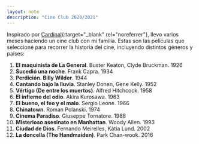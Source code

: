 ```yaml
---
layout: note
description: "Cine Club 2020/2021"
---
```


Inspirado por [Cardinal][1]{:target="_blank" rel="noreferrer"}, llevo varios meses haciendo un
cine club con mi familia. Estas son las películas que seleccioné para recorrer
la historia del cine, incluyendo distintos géneros y países:

01. **El maquinista de La General**. Buster Keaton, Clyde Bruckman. 1926
02. **Sucedió una noche**. Frank Capra. 1934
03. **Perdición. Billy Wilder**. 1944
04. **Cantando bajo la lluvia**. Stanley Donen, Gene Kelly. 1952
05. **Vértigo (De entre los muertos)**. Alfred Hitchcock. 1958
06. **El infierno del odio**. Akira Kurosawa. 1963
07. **El bueno, el feo y el malo**. Sergio Leone. 1966
08. **Chinatown**. Roman Polanski. 1974
09. **Cinema Paradiso**. Giuseppe Tornatore. 1988
10. **Misterioso asesinato en Manhattan**. Woody Allen. 1993
11. **Ciudad de Dios**. Fernando Meirelles, Kátia Lund. 2002
12. **La doncella (The Handmaiden)**. Park Chan-wook. 2016


[1]: https://cardinal.substack.com/p/cineclub-cardinal
